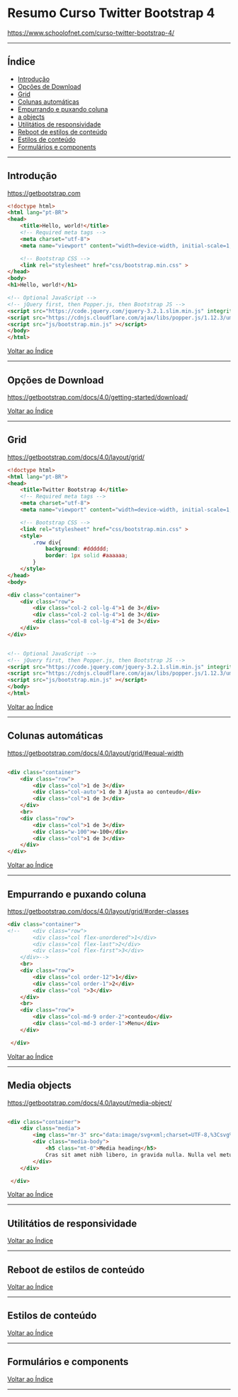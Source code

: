 # Resumo Curso Twitter Bootstrap 4

https://www.schoolofnet.com/curso-twitter-bootstrap-4/

---

## <a name="indice">Índice</a>

- [Introdução](#parte1)   
- [Opções de Download](#parte2)   
- [Grid](#parte3)   
- [Colunas automáticas](#parte4)   
- [Empurrando e puxando coluna](#parte5)   
- [a objects](#parte6)   
- [Utilitátios de responsividade](#parte7)   
- [Reboot de estilos de conteúdo](#parte8)   
- [Estilos de conteúdo](#parte9)   
- [Formulários e components](#parte10)   

---

## <a name="parte1">Introdução</a>

https://getbootstrap.com

```html
<!doctype html>
<html lang="pt-BR">
<head>
    <title>Hello, world!</title>
    <!-- Required meta tags -->
    <meta charset="utf-8">
    <meta name="viewport" content="width=device-width, initial-scale=1, shrink-to-fit=no">

    <!-- Bootstrap CSS -->
    <link rel="stylesheet" href="css/bootstrap.min.css" >
</head>
<body>
<h1>Hello, world!</h1>

<!-- Optional JavaScript -->
<!-- jQuery first, then Popper.js, then Bootstrap JS -->
<script src="https://code.jquery.com/jquery-3.2.1.slim.min.js" integrity="sha384-KJ3o2DKtIkvYIK3UENzmM7KCkRr/rE9/Qpg6aAZGJwFDMVNA/GpGFF93hXpG5KkN" crossorigin="anonymous"></script>
<script src="https://cdnjs.cloudflare.com/ajax/libs/popper.js/1.12.3/umd/popper.min.js" integrity="sha384-vFJXuSJphROIrBnz7yo7oB41mKfc8JzQZiCq4NCceLEaO4IHwicKwpJf9c9IpFgh" crossorigin="anonymous"></script>
<script src="js/bootstrap.min.js" ></script>
</body>
</html>
```

[Voltar ao Índice](#indice)

---


## <a name="parte2">Opções de Download</a>

https://getbootstrap.com/docs/4.0/getting-started/download/

[Voltar ao Índice](#indice)

---

## <a name="parte3">Grid</a>

https://getbootstrap.com/docs/4.0/layout/grid/

```html
<!doctype html>
<html lang="pt-BR">
<head>
    <title>Twitter Bootstrap 4</title>
    <!-- Required meta tags -->
    <meta charset="utf-8">
    <meta name="viewport" content="width=device-width, initial-scale=1, shrink-to-fit=no">

    <!-- Bootstrap CSS -->
    <link rel="stylesheet" href="css/bootstrap.min.css" >
    <style>
        .row div{
            background: #dddddd;
            border: 1px solid #aaaaaa;
        }
    </style>
</head>
<body>

<div class="container">
    <div class="row">
        <div class="col-2 col-lg-4">1 de 3</div>
        <div class="col-2 col-lg-4">1 de 3</div>
        <div class="col-8 col-lg-4">1 de 3</div>
    </div>
</div>


<!-- Optional JavaScript -->
<!-- jQuery first, then Popper.js, then Bootstrap JS -->
<script src="https://code.jquery.com/jquery-3.2.1.slim.min.js" integrity="sha384-KJ3o2DKtIkvYIK3UENzmM7KCkRr/rE9/Qpg6aAZGJwFDMVNA/GpGFF93hXpG5KkN" crossorigin="anonymous"></script>
<script src="https://cdnjs.cloudflare.com/ajax/libs/popper.js/1.12.3/umd/popper.min.js" integrity="sha384-vFJXuSJphROIrBnz7yo7oB41mKfc8JzQZiCq4NCceLEaO4IHwicKwpJf9c9IpFgh" crossorigin="anonymous"></script>
<script src="js/bootstrap.min.js" ></script>
</body>
</html>
```

[Voltar ao Índice](#indice)

---

## <a name="parte4">Colunas automáticas</a>

https://getbootstrap.com/docs/4.0/layout/grid/#equal-width

```html

<div class="container">
    <div class="row">
        <div class="col">1 de 3</div>
        <div class="col-auto">1 de 3 Ajusta ao conteudo</div>
        <div class="col">1 de 3</div>
    </div>
    <br>
    <div class="row">
        <div class="col">1 de 3</div>
        <div class="w-100">w-100</div>
        <div class="col">1 de 3</div>
    </div>
</div>


```

[Voltar ao Índice](#indice)

---

## <a name="parte5">Empurrando e puxando coluna</a>

https://getbootstrap.com/docs/4.0/layout/grid/#order-classes

```html
<div class="container">
<!--    <div class="row">
        <div class="col flex-unordered">1</div>
        <div class="col flex-last">2</div>
        <div class="col flex-first">3</div>
    </div>-->
    <br>
    <div class="row">
        <div class="col order-12">1</div>
        <div class="col order-1">2</div>
        <div class="col ">3</div>
    </div>
    <br>
    <div class="row">
        <div class="col-md-9 order-2">conteudo</div>
        <div class="col-md-3 order-1">Menu</div>
    </div>

 </div>
```

[Voltar ao Índice](#indice)

---

## <a name="parte6">Media objects</a>

https://getbootstrap.com/docs/4.0/layout/media-object/

```html

<div class="container">
    <div class="media">
        <img class="mr-3" src="data:image/svg+xml;charset=UTF-8,%3Csvg%20width%3D%2264%22%20height%3D%2264%22%20xmlns%3D%22http%3A%2F%2Fwww.w3.org%2F2000%2Fsvg%22%20viewBox%3D%220%200%2064%2064%22%20preserveAspectRatio%3D%22none%22%3E%3Cdefs%3E%3Cstyle%20type%3D%22text%2Fcss%22%3E%23holder_16089fd5350%20text%20%7B%20fill%3Argba(255%2C255%2C255%2C.75)%3Bfont-weight%3Anormal%3Bfont-family%3AHelvetica%2C%20monospace%3Bfont-size%3A10pt%20%7D%20%3C%2Fstyle%3E%3C%2Fdefs%3E%3Cg%20id%3D%22holder_16089fd5350%22%3E%3Crect%20width%3D%2264%22%20height%3D%2264%22%20fill%3D%22%23777%22%3E%3C%2Frect%3E%3Cg%3E%3Ctext%20x%3D%2213.5546875%22%20y%3D%2236.5%22%3E64x64%3C%2Ftext%3E%3C%2Fg%3E%3C%2Fg%3E%3C%2Fsvg%3E" alt="Generic placeholder image">
        <div class="media-body">
            <h5 class="mt-0">Media heading</h5>
            Cras sit amet nibh libero, in gravida nulla. Nulla vel metus scelerisque ante sollicitudin. Cras purus odio, vestibulum in vulputate at, tempus viverra turpis. Fusce condimentum nunc ac nisi vulputate fringilla. Donec lacinia congue felis in faucibus.
        </div>
    </div>

 </div>
```

[Voltar ao Índice](#indice)

---

## <a name="parte7">Utilitátios de responsividade</a>

[Voltar ao Índice](#indice)

---

## <a name="parte8">Reboot de estilos de conteúdo</a>

[Voltar ao Índice](#indice)

---

## <a name="parte9">Estilos de conteúdo</a>

[Voltar ao Índice](#indice)

---

## <a name="parte10">Formulários e components</a>

[Voltar ao Índice](#indice)

---